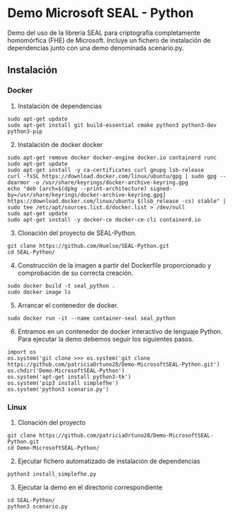 # Demo Microsoft SEAL - Python
Demo del uso de la librería SEAL para criptografía completamente homomórfica (FHE) de Microsoft.
Incluye un fichero de instalación de dependencias junto con una demo denominada scenario.py.

## Instalación
### Docker
1. Instalación de dependencias
~~~
sudo apt-get update
sudo apt-get install git build-essential cmake python3 python3-dev python3-pip
~~~
2. Instalación de docker docker
~~~
sudo apt-get remove docker docker-engine docker.io containerd runc
sudo apt-get update
sudo apt-get install -y ca-certificates curl gnupg lsb-release
curl -fsSL https://download.docker.com/linux/ubuntu/gpg | sudo gpg --dearmor -o /usr/share/keyrings/docker-archive-keyring.gpg
echo "deb [arch=$(dpkg --print-architecture) signed-by=/usr/share/keyrings/docker-archive-keyring.gpg] https://download.docker.com/linux/ubuntu $(lsb_release -cs) stable" | sudo tee /etc/apt/sources.list.d/docker.list > /dev/null
sudo apt-get update
sudo apt-get install -y docker-ce docker-ce-cli containerd.io
~~~
3. Clonación del proyecto de SEAL-Python.
~~~
git clone https://github.com/Huelse/SEAL-Python.git
cd SEAL-Python/
~~~
4. Construcción de la imagen a partir del Dockerfile proporcionado y comprobación de su correcta creación.
~~~~
sudo docker build -t seal_python .
sudo docker image ls
~~~~
5. Arrancar el contenedor de docker.
~~~
sudo docker run -it --name container-seal seal_python
~~~
6. Entramos en un contenedor de docker interactivo de lenguaje Python. Para ejecutar la demo debemos seguir los siguientes pasos.
~~~~
import os
os.system('git clone >>> os.system('git clone https://github.com/patriciaOrtuno28/Demo-MicrosoftSEAL-Python.git')
os.chdir('Demo-MicrosoftSEAL-Python')
os.system('apt-get install python3-tk')
os.system('pip3 install simplefhe')
os.system('python3 scenario.py')
~~~~

### Linux
1. Clonación del proyecto
~~~~
git clone https://github.com/patriciaOrtuno28/Demo-MicrosoftSEAL-Python.git
cd Demo-MicrosoftSEAL-Python/
~~~~
2. Ejecutar fichero automatizado de instalación de dependencias
~~~~
python3 install_simplefhe.py
~~~~
3. Ejecutar la demo en el directorio correspondiente
~~~~
cd SEAL-Python/
python3 scenario.py
~~~~
